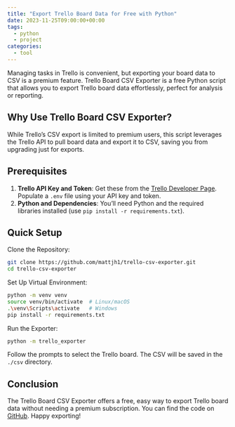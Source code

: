```yaml
---
title: "Export Trello Board Data for Free with Python"
date: 2023-11-25T09:00:00+00:00
tags:
  - python
  - project
categories:
  - tool
---
```


Managing tasks in Trello is convenient, but exporting your board data to CSV is a premium feature. Trello Board CSV Exporter is a free Python script that allows you to export Trello board data effortlessly, perfect for analysis or reporting.

<!--more-->

## Why Use Trello Board CSV Exporter?

While Trello’s CSV export is limited to premium users, this script leverages the Trello API to pull board data and export it to CSV, saving you from upgrading just for exports.

## Prerequisites

1. **Trello API Key and Token**: Get these from the [Trello Developer Page](https://trello.com/power-ups/admin). Populate a `.env` file using your API key and token.
2. **Python and Dependencies**: You’ll need Python and the required libraries installed (use `pip install -r requirements.txt`).

## Quick Setup

Clone the Repository:

```bash
git clone https://github.com/mattjh1/trello-csv-exporter.git
cd trello-csv-exporter
```

Set Up Virtual Environment:

```bash
python -m venv venv
source venv/bin/activate  # Linux/macOS
.\venv\Scripts\activate   # Windows
pip install -r requirements.txt
```

Run the Exporter:

```bash
python -m trello_exporter
```

Follow the prompts to select the Trello board. The CSV will be saved in the `./csv` directory.

## Conclusion

The Trello Board CSV Exporter offers a free, easy way to export Trello board data without needing a premium subscription. You can find the code on [GitHub](https://github.com/mattjh1/trello-csv-exporter). Happy exporting!
